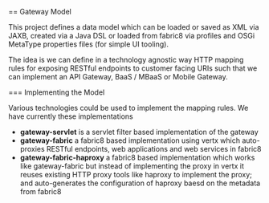 == Gateway Model

This project defines a data model which can be loaded or saved as XML via JAXB, created via a Java DSL or loaded from fabric8 via profiles and OSGi MetaType properties files (for simple UI tooling).

The idea is we can define in a technology agnostic way HTTP mapping rules for exposing RESTful endpoints to customer facing URIs such that we can implement an API Gateway, BaaS / MBaaS or Mobile Gateway.

=== Implementing the Model

Various technologies could be used to implement the mapping rules. We have currently these implementations

* **gateway-servlet** is a servlet filter based implementation of the gateway
* **gateway-fabric** a fabric8 based implementation using vertx which auto-proxies RESTful endpoints, web applications and web services in fabric8
* **gateway-fabric-haproxy** a fabric8 based implementation which works like gateway-fabric but instead of implementing the proxy in vertx it reuses existing HTTP proxy tools like haproxy to implement the proxy; and auto-generates the configuration of haproxy baesd on the metadata from fabric8